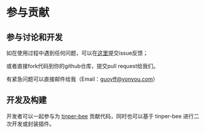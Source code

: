 # 参与贡献

## 参与讨论和开发

如在使用过程中遇到任何问题，可以在[这里](https://github.com/iuap-design/tinper-bee/issues)提交issue反馈；

或者直接fork代码到你的github仓库，提交pull request给我们。

有紧急问题可以直接邮件给我（Email：guoyff@yonyou.com）


## 开发及构建

开发者可以一起参与为 [tinper-bee](https://github.com/tinper-bee) 贡献代码，同时也可以基于 tinper-bee 进行二次开发或封装插件。


